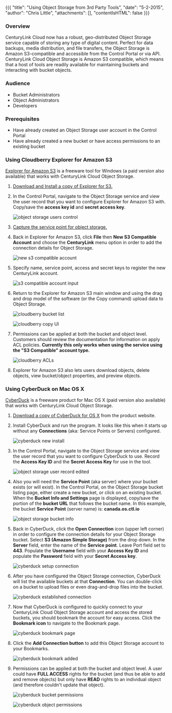{{{
  "title": "Using Object Storage from 3rd Party Tools",
  "date": "5-2-2015",
  "author": "Chris Little",
  "attachments": [],
  "contentIsHTML": false
}}}

### Overview
CenturyLink Cloud now has a robust, geo-distributed Object Storage service capable of storing any type of digital content. Perfect for data backups, media distribution, and file transfers, the Object Storage is Amazon S3-compatible and accessible from the Control Portal or via API. CenturyLink Cloud Object Storage is Amazon S3 compatible, which means that a host of tools are readily available for maintaining buckets and interacting with bucket objects.

### Audience
* Bucket Administrators
* Object Administrators
* Developers

### Prerequisites
* Have already created an Object Storage user account in the Control Portal
* Have already created a new bucket or have access permissions to an existing bucket

### Using Cloudberry Explorer for Amazon S3
[Explorer for Amazon S3](http://www.cloudberrylab.com/) is a freeware tool for Windows (a paid version also available) that works with CenturyLink Cloud Object Storage.

1. [Download and Install a copy of Explorer for S3.](http://www.cloudberrylab.com/free-amazon-s3-explorer-cloudfront-IAM.aspx)

2. In the Control Portal, navigate to the Object Storage service and view the user record that you want to configure Explorer for Amazon S3 with. Copy/save the **access key id** and **secret access key**.

    ![object storage users control](../images/using-object-storage-from-3rd-party-tools-06.png)

3. [Capture the service point for object storage.](https://www.ctl.io/knowledge-base/object-storage/object-storage-service-points/)

4. Back in Explorer for Amazon S3, click **File** then **New S3 Compatible Account** and choose the **CenturyLink** menu option in order to add the connection details for Object Storage.

    ![new s3 compatible account](../images/using-object-storage-from-3rd-party-tools-01.png)

5. Specify name, service point, access and secret keys to register the new CenturyLink account.

    ![s3 compatible account input](../images/using-object-storage-from-3rd-party-tools-02.png)

6. Return to the Explorer for Amazon S3 main window and using the drag and drop model of the software (or the Copy command) upload data to Object Storage.

    ![cloudberry bucket list](../images/using-object-storage-from-3rd-party-tools-03.png)

    ![cloudberry copy UI](../images/using-object-storage-from-3rd-party-tools-04.png)

7. Permissions can be applied at both the bucket and object level. Customers should review the documentation for information on apply ACL policies.  **Currently this only works when using the service using the "S3 Compatible" account type.**

    ![cloudberry ACLs](../images/using-object-storage-from-3rd-party-tools-05.png)

8. Explorer for Amazon S3 also lets users download objects, delete objects, view bucket/object properties, and preview objects.

### Using CyberDuck on Mac OS X
[CyberDuck](//cyberduck.io/?l=en) is a freeware product for Mac OS X (paid version also available) that works with CenturyLink Cloud Object Storage.

1. [Download a copy of CyberDuck for OS X](//update.cyberduck.io/Cyberduck-4.7.2.zip) from the product website.

2. Install CyberDuck and run the program. It looks like this when it starts up without any **Connections** (aka: Service Points or Servers) configured.

    ![cyberduck new install](../images/cyberduck-new-install.png)

3. In the Control Portal, navigate to the Object Storage service and view the user record that you want to configure CyberDuck to use. Record the **Access Key ID** and the **Secret Access Key** for use in the tool.

    ![object storage user record edited](../images/object-storage-user-record-edited.png)

4. Also you will need the **Service Point** (aka server) where your bucket exists (or will exist). In the Control Portal, on the Object Storage bucket listing page, either create a new bucket, or click on an existing bucket. When the **Bucket Info and Settings** page is displayed, copy/save the portion of the **bucket URL** that follows the bucket name. In this example, the bucket **Service Point** (server name) is: **canada.os.ctl.io**

    ![object storage bucket info](../images/object-storage-bucket-info-and-settings.png)

5. Back in CyberDuck, click the **Open Connection** icon (upper left corner) in order to configure the connection details for your Object Storage bucket. Select **S3 (Amazon Simple Storage)** from the drop down. In the **Server** field, enter the name of the **Service point**. Leave Port field set to **443**. Populate the **Username** field with your **Access Key ID** and populate the **Password** field with your **Secret Access key**.

    ![cyberduck setup connection](../images/cyberduck-setup-connection.png)

6. After you have configured the Object Storage connection, CyberDuck will list the available buckets at that **Connection**. You can double-click on a bucket to upload files or even drag-and-drop files into the bucket.

    ![cyberduck established connection](../images/cyberduck-established-connection.png)

7. Now that CyberDuck is configured to quickly connect to your CenturyLink Cloud Object Storage account and access the stored buckets, you should bookmark the account for easy access. Click the **Bookmark icon** to navigate to the Bookmark page.

    ![cyberduck bookmark page](../images/cyberduck-bookmark-page.png)

8. Click the **Add Connection button** to add this Object Storage account to your Bookmarks.

    ![cyberduck bookmark added](../images/cyberduck-bookmark-added.png)

9. Permissions can be applied at both the bucket and object level. A user could have **FULL ACCESS** rights for the bucket (and thus be able to add and remove objects) but only have **READ** rights to an individual object (and therefore couldn't update that object).

    ![cyberduck bucket permissions](../images/cyberduck-bucket-permissions.png)

    ![cyberduck object permissions](../images/cyberduck-object-permissions.png)
